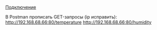 [Подключение](/sources/3.jpg)

В Postman прописать GET-запросы (ip исправить):
http://192.168.68.66:80/temperature
http://192.168.68.66:80/humidity